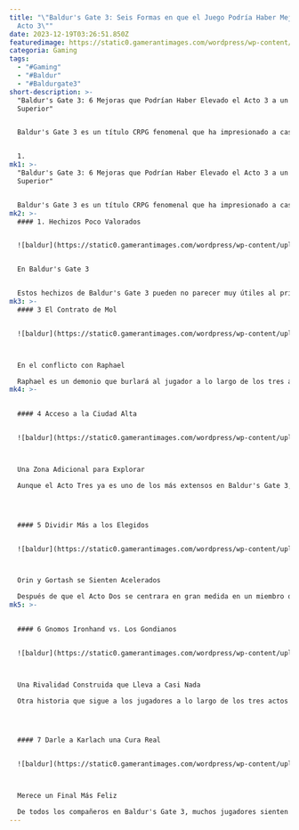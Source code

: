 ```yaml
---
title: "\"Baldur's Gate 3: Seis Formas en que el Juego Podría Haber Mejorado el
  Acto 3\""
date: 2023-12-19T03:26:51.850Z
featuredimage: https://static0.gamerantimages.com/wordpress/wp-content/uploads/2023/12/img_5283.jpeg?q=50&fit=contain&w=1140&h=&dpr=1.5
categoria: Gaming
tags:
  - "#Gaming"
  - "#Baldur"
  - "#Baldurgate3"
short-description: >-
  "Baldur's Gate 3: 6 Mejoras que Podrían Haber Elevado el Acto 3 a un Nivel
  Superior"


  Baldur's Gate 3 es un título CRPG fenomenal que ha impresionado a casi todos los jugadores que lo han probado. Sin embargo, a pesar de que el juego recibió el premio al Juego del Año, aún hubo momentos e historias que los 


  1.
mk1: >-
  "Baldur's Gate 3: 6 Mejoras que Podrían Haber Elevado el Acto 3 a un Nivel
  Superior"


  Baldur's Gate 3 es un título CRPG fenomenal que ha impresionado a casi todos los jugadores que lo han probado. Sin embargo, a pesar de que el juego recibió el premio al Juego del Año, aún hubo momentos e historias que los jugadores desearían que se hubieran mejorado.
mk2: >-
  #### 1. Hechizos Poco Valorados  


  ![baldur](https://static0.gamerantimages.com/wordpress/wp-content/uploads/2023/08/what-is-the-strange-ox-in-baldur-s-gate-3.jpg?q=50&fit=crop&w=1500&dpr=1.5 "baldur")


  En Baldur's Gate 3


  Estos hechizos de Baldur's Gate 3 pueden no parecer muy útiles al principio, pero pueden ser increíblemente útiles en la situación adecuada. Esto es especialmente cierto para el acto final de Baldur's Gate 3, donde algunos jugadores sintieron que la historia se volvía bastante apresurada. Con esto en mente, algunos jugadores tienen ideas de cómo podría haberse mejorado el Acto Tres.
mk3: >-
  #### 3﻿ El Contrato de Mol


  ![baldur](https://static0.gamerantimages.com/wordpress/wp-content/uploads/2023/12/mol-last-light-inn-baldur-s-gate-3.jpg?q=50&fit=crop&w=1500&dpr=1.5 "baldur")



  En el conflicto con Raphael

  Raphael es un demonio que burlará al jugador a lo largo de los tres actos como si estuviera jugando con su comida. Sin embargo, el jugador y su grupo no son la única vida en sus manos. En el Acto Dos, los jugadores presenciarán cómo Raphael intenta ganarse a la pequeña tiefling Mol. Más tarde, es secuestrada, y solo se descubre explorando la Casa de la Esperanza en el Acto Tres que había acordado un trato con el demonio. Los jugadores desean que, si se ganaron la confianza de Mol, ella encomendaría al jugador recuperar este contrato por ella.
mk4: >-
  

  #### 4 Acceso a la Ciudad Alta


  ![baldur](https://static0.gamerantimages.com/wordpress/wp-content/uploads/2023/11/baldurs-gate-3-extended-ending.jpeg?q=50&fit=crop&w=1500&dpr=1.5 "baldur")



  Una Zona Adicional para Explorar

  Aunque el Acto Tres ya es uno de los más extensos en Baldur's Gate 3, con el jugador explorando no solo fuera de la ciudad sino también las alcantarillas y la Ciudad Baja, muchos jugadores desean que la Ciudad Alta tuviera un papel más importante en el RPG. Esta posibilidad está fuertemente insinuada por cómo algunas áreas del juego parecen estar ubicadas allí.




  #### 5 Dividir Más a los Elegidos


  ![baldur](https://static0.gamerantimages.com/wordpress/wp-content/uploads/2023/11/baldur-s-gate-3-wulbren.jpg?q=50&fit=crop&w=1500&dpr=1.5 "baldur")



  Orin y Gortash se Sienten Acelerados

  Después de que el Acto Dos se centrara en gran medida en un miembro del Elegido de los Tres Muertos, sorprendió a muchos jugadores encontrarse derrotando a los otros dos bastante rápido en el tercer acto. Mientras verlos trabajar uno contra otro fue interesante, algunos sintieron que se debería haber puesto más énfasis en estos Elegidos por separado.
mk5: >-
  

  #### 6 Gnomos Ironhand vs. Los Gondianos


  ![baldur](https://static0.gamerantimages.com/wordpress/wp-content/uploads/2023/11/baldur-s-gate-3-wulbren.jpg?q=50&fit=crop&w=1500&dpr=1.5 "baldur")



  Una Rivalidad Construida que Lleva a Casi Nada

  Otra historia que sigue a los jugadores a lo largo de los tres actos involucra al clan de gnomos conocido como los Gnomos Ironhand. Este grupo de gnomos son luchadores por la libertad en Baldur's Gate y tienen como objetivo destruir la Fundición que se encuentra dentro de la ciudad. Tienen una rivalidad con otro grupo de gnomos conocidos como los Gondianos. Los jugadores podrían esperar que ocurra una guerra total entre clanes en la ciudad, pero los Gnomos Ironhand parecen rendirse cuando llegan a la ciudad y, en lugar de eso, hacen que el jugador coloque su bomba por ellos.




  #### 7 Darle a Karlach una Cura Real


  ![baldur](https://static0.gamerantimages.com/wordpress/wp-content/uploads/2023/09/backstory_karlach_2.jpg?q=50&fit=crop&w=1500&dpr=1.5 "baldur")



  Merece un Final Más Feliz

  De todos los compañeros en Baldur's Gate 3, muchos jugadores sienten que la ardiente - literalmente - tiefling, Karlach, recibe el corto extremo de las líneas de búsqueda de los compañeros. Todos los demás parecen tener algún tipo de final feliz, pero Karlach se queda con la opción de aceptar su muerte o ser forzada de nuevo a los Infiernos para evitar que explote. O puede transformarse en un Devorador de Mentes. Todas opciones bastante desfavorables. Los jugadores sienten que durante este acto final deberían haber encontrado alguna manera de neutralizar el motor de Karlach o al menos obtener una pista mejor que la que obtuvieron. Esta posibilidad podría haberse encontrado dentro de la Casa de la Esperanza, que está situada en los Infiernos. En cambio, Karlach se ve obligada a matar a la persona que la envió lejos en primer lugar."
---
```

